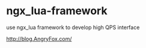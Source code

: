 ngx_lua-framework
=================

use ngx_lua framework to develop high QPS interface

http://blog.AngryFox.com/
